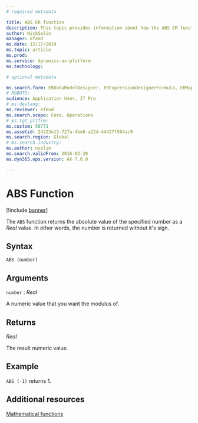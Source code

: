 ```yaml
---
# required metadata

title: ABS ER function
description: This topic provides information about how the ABS ER function is used.
author: NickSelin
manager: kfend
ms.date: 12/17/2019
ms.topic: article
ms.prod: 
ms.service: dynamics-ax-platform
ms.technology: 

# optional metadata

ms.search.form: ERDataModelDesigner, ERExpressionDesignerFormula, ERMappedFormatDesigner, ERModelMappingDesigner
# ROBOTS: 
audience: Application User, IT Pro
# ms.devlang: 
ms.reviewer: kfend
ms.search.scope: Core, Operations
# ms.tgt_pltfrm: 
ms.custom: 58771
ms.assetid: 24223e13-727a-4be6-a22d-4d427f504ac9
ms.search.region: Global
# ms.search.industry: 
ms.author: nselin
ms.search.validFrom: 2016-02-28
ms.dyn365.ops.version: AX 7.0.0

---
```


# <a name="ABS">ABS Function</a>

[!include [banner](../includes/banner.md)]

The `ABS` function returns the absolute value of the specified number as a *Real* value. In other words, the number is returned without it's sign.

## Syntax

```
ABS (number)
```

## Arguments

`number` : *Real*

A numeric value that you want the modulus of.

## Returns

*Real*

The result numeric value.

## Example

`ABS (-1)` returns 1.

## Additional resources

[Mathematical functions](er-functions-category-mathematical.md)
